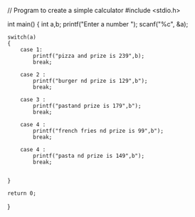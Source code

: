 // Program to create a simple calculator
#include <stdio.h>

int main() {
  int a,b;
    printf("Enter a number ");
    scanf("%c", &a);
    
    switch(a)
    {
        case 1:
            printf("pizza and prize is 239",b);
            break;

        case 2 :
            printf("burger nd prize is 129",b");
            break;

        case 3 :
            printf("pastand prize is 179",b");
            break;

        case 4 :
            printf("french fries nd prize is 99",b");
            break;

        case 4 :
            printf("pasta nd prize is 149",b");
            break;

        
    }

    return 0;
}
